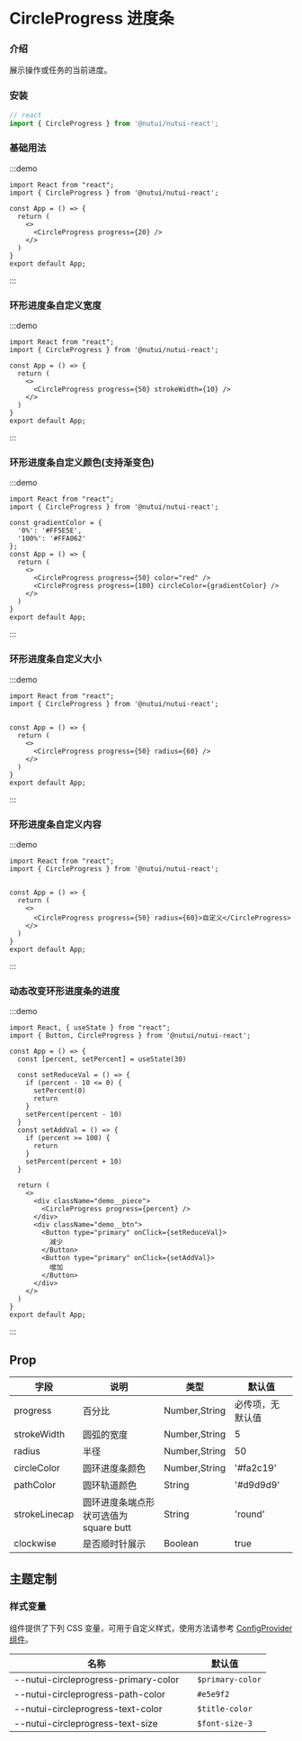 # CircleProgress 进度条

### 介绍

展示操作或任务的当前进度。

### 安装

```ts
// react
import { CircleProgress } from '@nutui/nutui-react';

```

### 基础用法

:::demo
```tsx
import React from "react";
import { CircleProgress } from '@nutui/nutui-react';

const App = () => {
  return (
    <>
      <CircleProgress progress={20} />
    </>
  )
}
export default App;
```
:::

### 环形进度条自定义宽度

:::demo
```tsx
import React from "react";
import { CircleProgress } from '@nutui/nutui-react';

const App = () => {
  return (
    <>
      <CircleProgress progress={50} strokeWidth={10} />
    </>
  )
}
export default App;
```
:::

### 环形进度条自定义颜色(支持渐变色)
:::demo
```tsx
import React from "react";
import { CircleProgress } from '@nutui/nutui-react';

const gradientColor = {
  '0%': '#FF5E5E',
  '100%': '#FFA062'
};
const App = () => {
  return (
    <>
      <CircleProgress progress={50} color="red" />
      <CircleProgress progress={100} circleColor={gradientColor} />
    </>
  )
}
export default App;
```
:::

### 环形进度条自定义大小
:::demo
```tsx
import React from "react";
import { CircleProgress } from '@nutui/nutui-react';


const App = () => {
  return (
    <>
      <CircleProgress progress={50} radius={60} />
    </>
  )
}
export default App;
```
:::

### 环形进度条自定义内容
:::demo
```tsx
import React from "react";
import { CircleProgress } from '@nutui/nutui-react';


const App = () => {
  return (
    <>
      <CircleProgress progress={50} radius={60}>自定义</CircleProgress>
    </>
  )
}
export default App;
```
:::

### 动态改变环形进度条的进度
:::demo
```tsx
import React, { useState } from "react";
import { Button, CircleProgress } from '@nutui/nutui-react';

const App = () => {
  const [percent, setPercent] = useState(30)
  
  const setReduceVal = () => {
    if (percent - 10 <= 0) {
      setPercent(0)
      return
    }
    setPercent(percent - 10)
  }
  const setAddVal = () => {
    if (percent >= 100) {
      return
    }
    setPercent(percent + 10)
  }

  return (
    <>
      <div className="demo__piece">
        <CircleProgress progress={percent} />
      </div>
      <div className="demo__btn">
        <Button type="primary" onClick={setReduceVal}>
          减少
        </Button>
        <Button type="primary" onClick={setAddVal}>
          增加
        </Button>
      </div>
    </>
  )
}
export default App;
```
:::


## Prop

| 字段 | 说明 | 类型 | 默认值
|----- | ----- | ----- | -----
| progress | 百分比 | Number,String | 必传项，无默认值
| strokeWidth | 圆弧的宽度 | Number,String | 5
| radius | 半径 | Number,String | 50
| circleColor | 圆环进度条颜色 | Number,String | '#fa2c19'
| pathColor | 圆环轨道颜色| String | '#d9d9d9'
| strokeLinecap | 圆环进度条端点形状可选值为 square butt| String | 'round'
| clockwise| 是否顺时针展示| Boolean | true

## 主题定制

### 样式变量

组件提供了下列 CSS 变量，可用于自定义样式，使用方法请参考 [ConfigProvider 组件](#/zh-CN/component/configprovider)。

| 名称 | 默认值 |
| --- | --- |
| --nutui-circleprogress-primary-color | `  $primary-color` |
| --nutui-circleprogress-path-color | `  #e5e9f2` |
| --nutui-circleprogress-text-color | `  $title-color` |
| --nutui-circleprogress-text-size | `  $font-size-3` |
